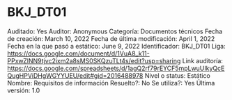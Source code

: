 # BKJ_DT01

Auditado: Yes
Auditor: Anonymous
Categoría: Documentos técnicos
Fecha de creación: March 10, 2022
Fecha de última modificación: April 1, 2022
Fecha en la que pasó a estático: June 9, 2022
Identificador: BKJ_DT01
Liga: https://docs.google.com/document/d/1VuA8_k11-PPxwZlNN9tjvc2ixm2a8sMS0SKQzuTLt4s/edit?usp=sharing
Link auditoría: https://docs.google.com/spreadsheets/d/1agQ2rf79rEYCF5mpLwuUIkyQcEQugHPViDHgWGYYUEU/edit#gid=2016488978
Nivel o status: Estático
Nombre: Requisitos de información
Resuelto?: No
Se utiliza?: Yes
Última versión: 1.0